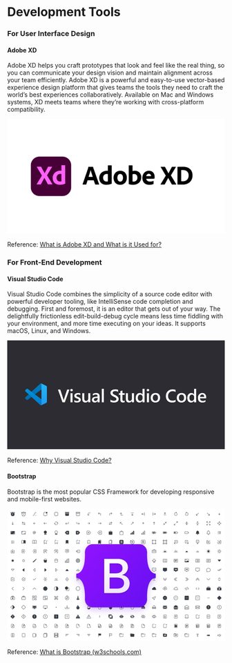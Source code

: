 # Development Tools

### For User Interface Design

#### Adobe XD

Adobe XD helps you craft prototypes that look and feel like the real thing, so you can communicate your design vision and maintain alignment across your team efficiently. Adobe XD is a powerful and easy-to-use vector-based experience design platform that gives teams the tools they need to craft the world’s best experiences collaboratively. Available on Mac and Windows systems, XD meets teams where they’re working with cross-platform compatibility.

![Adobe XD](<../../../.gitbook/assets/image (1).png>)

Reference: [What is Adobe XD and What is it Used for?](https://www.adobe.com/th\_en/products/xd/learn/get-started/what-is-adobe-xd-used-for.html)

### For Front-End Development

#### Visual Studio Code

Visual Studio Code combines the simplicity of a source code editor with powerful developer tooling, like IntelliSense code completion and debugging. First and foremost, it is an editor that gets out of your way. The delightfully frictionless edit-build-debug cycle means less time fiddling with your environment, and more time executing on your ideas. It supports macOS, Linux, and Windows.

![Visual Studio Code](<../../../.gitbook/assets/image (1) (1) (1) (1).png>)

Reference: [Why Visual Studio Code?](https://code.visualstudio.com/docs/editor/whyvscode)

#### Bootstrap

Bootstrap is the most popular CSS Framework for developing responsive and mobile-first websites.

![Bootstrap 5](<../../../.gitbook/assets/image (2) (1).png>)

Reference: [What is Bootstrap (w3schools.com)](https://www.w3schools.com/whatis/whatis\_bootstrap.asp)
